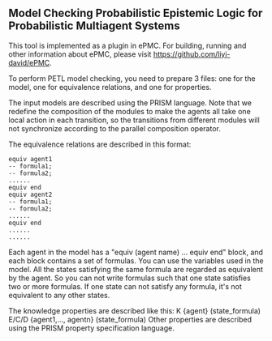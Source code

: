 ## Model Checking Probabilistic Epistemic Logic for Probabilistic Multiagent Systems

This tool is implemented as a plugin in ePMC. For building, running and other information about ePMC, please visit https://github.com/liyi-david/ePMC.

To perform PETL model checking, you need to prepare 3 files: one for the model, one for equivalence relations, and one for properties.

The input models are described using the PRISM language. Note that we redefine the composition of the modules to make the agents all take one local action in each transition, so the transitions from different modules will not synchronize according to the parallel composition operator.

The equivalence relations are described in this format:
```
equiv agent1
-- formula1;
-- formula2;
......
equiv end
equiv agent2
-- formula1;
-- formula2;
......
equiv end
......
......
```
Each agent in the model has a "equiv (agent name) ... equiv end" block, and each block contains a set of formulas. You can use the variables used in the model. All the states satisfying the same formula are regarded as equivalent by the agent. So you can not write formulas such that one state satisfies two or more formulas. If one state can not satisfy any formula, it's not equivalent to any other states.

The knowledge properties are described like this:
K {agent}  (state_formula)
E/C/D {agent1,..., agentn}  (state_formula)
Other properties are described using the PRISM property specification language.
